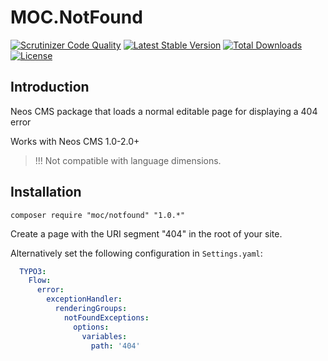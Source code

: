 MOC.NotFound
=============

[![Scrutinizer Code Quality](https://scrutinizer-ci.com/g/mocdk/MOC.NotFound/badges/quality-score.png?b=master)](https://scrutinizer-ci.com/g/mocdk/MOC.NotFound/?branch=master)
[![Latest Stable Version](https://poser.pugx.org/moc/notfound/v/stable)](https://packagist.org/packages/moc/notfound)
[![Total Downloads](https://poser.pugx.org/moc/notfound/downloads)](https://packagist.org/packages/moc/notfound)
[![License](https://poser.pugx.org/moc/notfound/license)](https://packagist.org/packages/moc/notfound)

Introduction
------------

Neos CMS package that loads a normal editable page for displaying a 404 error

Works with Neos CMS 1.0-2.0+

> !!! Not compatible with language dimensions.

Installation
------------
```composer require "moc/notfound" "1.0.*"```

Create a page with the URI segment "404" in the root of your site.

Alternatively set the following configuration in ``Settings.yaml``:

```yaml
  TYPO3:
    Flow:
      error:
        exceptionHandler:
          renderingGroups:
            notFoundExceptions:
              options:
                variables:
                  path: '404'
```
